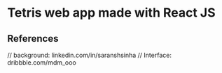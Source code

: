 # Tetris web app made with React JS

## References

// background: linkedin.com/in/saranshsinha
// Interface: dribbble.com/mdm_ooo
